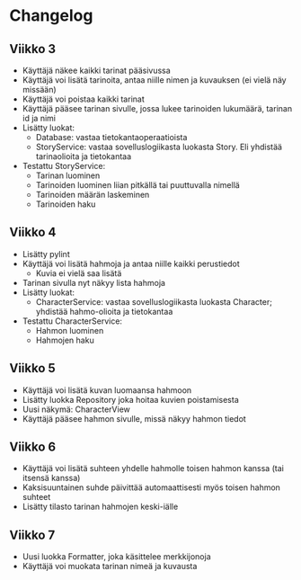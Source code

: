 # Changelog

## Viikko 3

- Käyttäjä näkee kaikki tarinat pääsivussa
- Käyttäjä voi lisätä tarinoita, antaa niille nimen ja kuvauksen (ei vielä näy missään)
- Käyttäjä voi poistaa kaikki tarinat
- Käyttäjä pääsee tarinan sivulle, jossa lukee tarinoiden lukumäärä, tarinan id ja nimi
- Lisätty luokat:
    - Database: vastaa tietokantaoperaatioista
    - StoryService: vastaa sovelluslogiikasta luokasta Story. Eli yhdistää tarinaolioita ja tietokantaa
- Testattu StoryService:
    - Tarinan luominen
    - Tarinoiden luominen liian pitkällä tai puuttuvalla nimellä
    - Tarinoiden määrän laskeminen
    - Tarinoiden haku

## Viikko 4

- Lisätty pylint
- Käyttäjä voi lisätä hahmoja ja antaa niille kaikki perustiedot
    - Kuvia ei vielä saa lisätä
- Tarinan sivulla nyt näkyy lista hahmoja
- Lisätty luokat:
    - CharacterService: vastaa sovelluslogiikasta luokasta Character; yhdistää hahmo-olioita ja tietokantaa
- Testattu CharacterService:
    - Hahmon luominen
    - Hahmojen haku

## Viikko 5

- Käyttäjä voi lisätä kuvan luomaansa hahmoon
- Lisätty luokka Repository joka hoitaa kuvien poistamisesta
- Uusi näkymä: CharacterView
- Käyttäjä pääsee hahmon sivulle, missä näkyy hahmon tiedot

## Viikko 6

- Käyttäjä voi lisätä suhteen yhdelle hahmolle toisen hahmon kanssa (tai itsensä kanssa)
- Kaksisuuntainen suhde päivittää automaattisesti myös toisen hahmon suhteet
- Lisätty tilasto tarinan hahmojen keski-iälle

## Viikko 7

- Uusi luokka Formatter, joka käsittelee merkkijonoja
- Käyttäjä voi muokata tarinan nimeä ja kuvausta